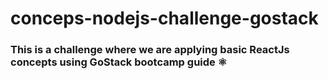 # conceps-nodejs-challenge-gostack

### This is a challenge where we are applying basic ReactJs concepts using GoStack bootcamp guide ⚛︎


